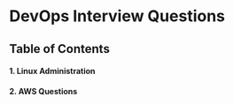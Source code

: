 # DevOps Interview Questions

## Table of Contents

#### 1. Linux Administration
#### 2. AWS Questions
